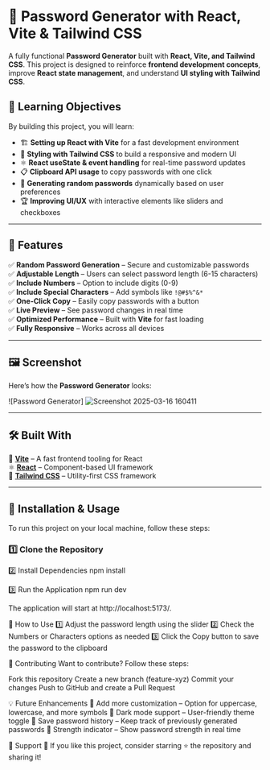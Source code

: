 # 🔐 Password Generator with React, Vite & Tailwind CSS  

A fully functional **Password Generator** built with **React, Vite, and Tailwind CSS**. This project is designed to reinforce **frontend development concepts**, improve **React state management**, and understand **UI styling with Tailwind CSS**.  

## 🚀 Learning Objectives  

By building this project, you will learn:  

- 🏗 **Setting up React with Vite** for a fast development environment  
- 🎨 **Styling with Tailwind CSS** to build a responsive and modern UI  
- ⚛️ **React useState & event handling** for real-time password updates  
- 📋 **Clipboard API usage** to copy passwords with one click  
- 🔢 **Generating random passwords** dynamically based on user preferences  
- 🏆 **Improving UI/UX** with interactive elements like sliders and checkboxes  

---

## 🎯 Features  

✅ **Random Password Generation** – Secure and customizable passwords  
✅ **Adjustable Length** – Users can select password length (6-15 characters)  
✅ **Include Numbers** – Option to include digits (0-9)  
✅ **Include Special Characters** – Add symbols like `!@#$%^&*`  
✅ **One-Click Copy** – Easily copy passwords with a button  
✅ **Live Preview** – See password changes in real time  
✅ **Optimized Performance** – Built with **Vite** for fast loading  
✅ **Fully Responsive** – Works across all devices  

---

## 🖼️ Screenshot  

Here’s how the **Password Generator** looks:  

![Password Generator]
![Screenshot 2025-03-16 160411](https://github.com/user-attachments/assets/63cf6801-2e5c-4e90-947f-d915cf27ec1e)

---

## 🛠️ Built With  

🚀 **[Vite](https://vitejs.dev/)** – A fast frontend tooling for React  
⚛️ **[React](https://react.dev/)** – Component-based UI framework  
🎨 **[Tailwind CSS](https://tailwindcss.com/)** – Utility-first CSS framework  

---

## 🔧 Installation & Usage  

To run this project on your local machine, follow these steps:  

### 1️⃣ Clone the Repository  




2️⃣ Install Dependencies
npm install

3️⃣ Run the Application
npm run dev

The application will start at http://localhost:5173/.


📝 How to Use
1️⃣ Adjust the password length using the slider
2️⃣ Check the Numbers or Characters options as needed
3️⃣ Click the Copy button to save the password to the clipboard

🤝 Contributing
Want to contribute? Follow these steps:

Fork this repository
Create a new branch (feature-xyz)
Commit your changes
Push to GitHub and create a Pull Request


💡 Future Enhancements
📌 Add more customization – Option for uppercase, lowercase, and more symbols
📌 Dark mode support – User-friendly theme toggle
📌 Save password history – Keep track of previously generated passwords
📌 Strength indicator – Show password strength in real time

📢 Support
💙 If you like this project, consider starring ⭐ the repository and sharing it!





